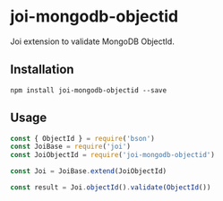 # joi-mongodb-objectid

Joi extension to validate MongoDB ObjectId.

## Installation

```
npm install joi-mongodb-objectid --save
```

## Usage

<!-- eslint-disable strict,node/no-missing-require,no-unused-vars -->

```js
const { ObjectId } = require('bson')
const JoiBase = require('joi')
const JoiObjectId = require('joi-mongodb-objectid')

const Joi = JoiBase.extend(JoiObjectId)

const result = Joi.objectId().validate(ObjectId())
```
